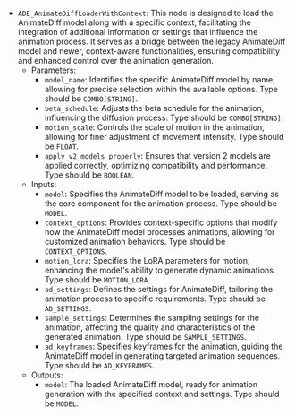 - `ADE_AnimateDiffLoaderWithContext`: This node is designed to load the AnimateDiff model along with a specific context, facilitating the integration of additional information or settings that influence the animation process. It serves as a bridge between the legacy AnimateDiff model and newer, context-aware functionalities, ensuring compatibility and enhanced control over the animation generation.
    - Parameters:
        - `model_name`: Identifies the specific AnimateDiff model by name, allowing for precise selection within the available options. Type should be `COMBO[STRING]`.
        - `beta_schedule`: Adjusts the beta schedule for the animation, influencing the diffusion process. Type should be `COMBO[STRING]`.
        - `motion_scale`: Controls the scale of motion in the animation, allowing for finer adjustment of movement intensity. Type should be `FLOAT`.
        - `apply_v2_models_properly`: Ensures that version 2 models are applied correctly, optimizing compatibility and performance. Type should be `BOOLEAN`.
    - Inputs:
        - `model`: Specifies the AnimateDiff model to be loaded, serving as the core component for the animation process. Type should be `MODEL`.
        - `context_options`: Provides context-specific options that modify how the AnimateDiff model processes animations, allowing for customized animation behaviors. Type should be `CONTEXT_OPTIONS`.
        - `motion_lora`: Specifies the LoRA parameters for motion, enhancing the model's ability to generate dynamic animations. Type should be `MOTION_LORA`.
        - `ad_settings`: Defines the settings for AnimateDiff, tailoring the animation process to specific requirements. Type should be `AD_SETTINGS`.
        - `sample_settings`: Determines the sampling settings for the animation, affecting the quality and characteristics of the generated animation. Type should be `SAMPLE_SETTINGS`.
        - `ad_keyframes`: Specifies keyframes for the animation, guiding the AnimateDiff model in generating targeted animation sequences. Type should be `AD_KEYFRAMES`.
    - Outputs:
        - `model`: The loaded AnimateDiff model, ready for animation generation with the specified context and settings. Type should be `MODEL`.
